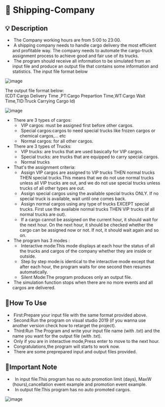 # 🚚 Shipping-Company

## 💡 Description
<div>

- &nbsp;The Company working hours are from 5:00 to 23:00.
- &nbsp;A shipping company needs to handle cargo delivery the most efficient and profitable way.
The company needs to automate the cargo-truck assignment process to achieve good and fair use
of its trucks.
- &nbsp;The program should receive all information to be simulated from an input file and
produce an output file that contains some information and statistics.
The input file format below

![image](https://user-images.githubusercontent.com/110634473/193276464-d69f45fd-de4a-4336-9de2-5c4e2f075cb6.png)

The output file format below:  
(CDT:Cargo Delivery Time ,PT:Cargo Prepartion Time,WT:Cargo Wait Time,TID:Truck Carrying Cargo Id)

![image](https://user-images.githubusercontent.com/110634473/193277467-714560b1-30fa-45a7-aecc-e1a83ccf2d56.png)


- &nbsp;There are 3 types of cargos:
  - &nbsp;VIP cargos: must be assigned first before other cargos.
  - &nbsp;Special cargos:cargos to need special trucks like frozen cargos or chemical cargos,... etc
  - &nbsp;Normal cargos: for all other cargos.
- &nbsp;There are 3 types of Trucks:
  - &nbsp;VIP trucks: are trucks that are used basically for VIP cargos.
  - &nbsp;Special trucks: are trucks that are equipped to carry special cargos.
  - &nbsp;Normal trucks
 - &nbsp;That's the assignment criteria:
   - &nbsp;Assign VIP cargos are assigned to VIP trucks THEN normal
trucks THEN special trucks.This means that we do not use normal trucks unless
all VIP trucks are out, and we do not use special trucks unless trucks of all other
types are out.
   - &nbsp;Assign special cargos using the available special trucks ONLY. If no
special truck is available, wait until one comes back.
   - &nbsp;Assign normal cargos using any type of trucks EXCEPT special trucks.
First use the available normal trucks THEN VIP trucks (if all normal trucks are
out).
   - &nbsp;If a cargo cannot be assigned on the current hour, it should wait for the next
hour. On the next hour, it should be checked whether the cargo can be assigned
now or not. If not, it should wait again and so on. 
- &nbsp;The program has 3 modes :
  - &nbsp;Interactive mode:This mode displays at each hour the status of all the trucks and cargos of the company whether they are inside or outside.
  - &nbsp;Step by step mode:is identical to the interactive mode except that after
each hour, the program waits for one second then resumes automatically.
  - &nbsp;Silent Mode:The program produces only an output file.
 - &nbsp;The simulation function stops when there are no more events and all cargos
are delivered.
 </div>


## 🔧How To Use

 - &nbsp;First:Prepare your input file with the same format provided above.
 - &nbsp;Second:Run the program on visual studio 2019 (if you wanna use another version check how to retarget the project).
 - &nbsp;Third:Run The Program and write your input file name (with .txt) and the name you want for the output file (with .txt).
 - &nbsp;Only if you are in interactive mode,Press enter to move to the next hour.
 - &nbsp;Congratulations,the program will starts to work now.
 - &nbsp;There are some preprepared input and output files provided.

## 🧨Important Note

- &nbsp; In input file:This program has no auto promotion limit (days), MaxW (hours),cancellation event example and promotion event example.
- &nbsp; In output file:This program has no auto promoted cargos.
 
 ![image](https://user-images.githubusercontent.com/110634473/193285493-d79d6424-7aed-48c7-bd1d-c957e253eccc.png)





